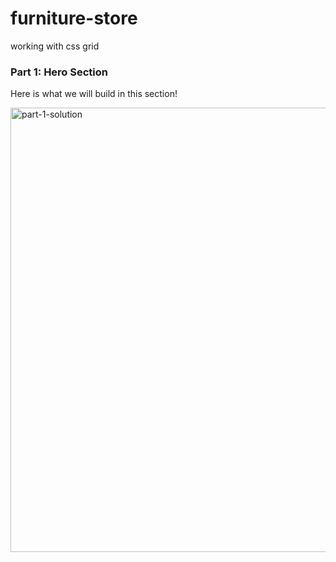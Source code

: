 # furniture-store
working with css grid



### Part 1: Hero Section

Here is what we will build in this section!

<img width="711" alt="part-1-solution" src="https://user-images.githubusercontent.com/125808990/220249050-429ed6e3-447f-43d7-b23e-7d425732bbd0.png">
